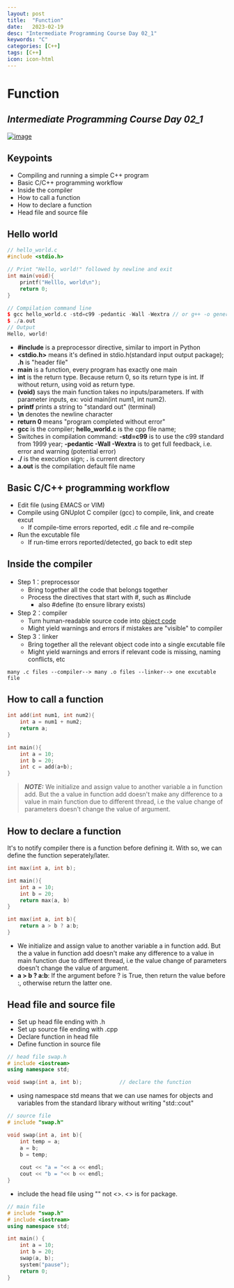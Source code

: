 ```yaml
---
layout: post
title:  "Function"
date:   2023-02-19
desc: "Intermediate Programming Course Day 02_1"
keywords: "C"
categories: [C++]
tags: [C++]
icon: icon-html
---
```


# Function
## _Intermediate Programming Course Day 02_1_

[![image](https://www.freeiconspng.com/thumbs/c-logo-icon/c--logo-icon-0.png)](https://jhu-ip.github.io/cs220-sp23/material.html)

## Keypoints 

- Compiling and running a simple C++ program 
- Basic C/C++ programming workflow 
- Inside the compiler 
- How to call a function
- How to declare a function
- Head file and source file

## Hello world 

```c++
// hello_world.c
#include <stdio.h>

// Print "Hello, world!" followed by newline and exit
int main(void){
    printf("Helllo, world\n");
    return 0;
}

// Compilation command line 
$ gcc hello_world.c -std=c99 -pedantic -Wall -Wextra // or g++ -o generated_file_name target_file_name,   ex: g++ res hello_world.c
$ ./a.out
// Output 
Hello, world!
```

- **#include** is a preprocessor directive, similar to import in Python 
- **<stdio.h>** means it's defined in stdio.h(standard input output package); **.h** is "header file"
- **main** is a function, every program has exactly one main 
- **int** is the return type. Because return 0, so its return type is int. If without return, using void as return type.
- **(void)** says the main function takes no inputs/parameters. If with parameter inputs, ex: void main(int num1, int num2).
- **printf** prints a string to "standard out" (terminal)
- **\n** denotes the newline character 
- **return 0** means "program completed without error"
- **gcc** is the compiler; **hello_world.c** is the cpp file name; 
- Switches in compilation command: **-std=c99** is to use the c99 standard from 1999 year; **-pedantic -Wall -Wextra** is to get full feedback, i.e. error and warning (potential error)
- **./** is the execution sign; **.** is current directory 
- **a.out** is the compilation default file name 

## Basic C/C++ programming workflow 

- Edit file (using EMACS or VIM)
- Compile using GNUplot C compiler (gcc) to compile, link, and create excut
    - If compile-time errors reported, edit .c file and re-compile 
- Run the excutable file 
    - If run-time errors reported/detected, go back to edit step  


## Inside the compiler 

- Step 1：preprocessor 
    - Bring together all the code that belongs together 
    - Process the directives that start with #, such as #include 
        - also #define (to ensure library exists)
- Step 2：compiler 
    - Turn human-readable source code into [object code](https://en.wikipedia.org/wiki/Object_code) 
    - Might yield warnings and errors if mistakes are "visible" to compiler 
- Step 3：linker 
    - Bring together all the relevant object code into a single excutable file 
    - Might yield warnings and errors if relevant code is missing, naming conflicts, etc
```
many .c files --compiler--> many .o files --linker--> one excutable file 
```

## How to call a function

```c++
int add(int num1, int num2){
    int a = num1 + num2;
    return a;
}

int main(){
    int a = 10;
    int b = 20;
    int c = add(a+b);
}
```

> **_NOTE:_**  We initialize and assign value to another variable a in function add. But the a value in function add doesn't make any difference to a value in main function due to different thread, i.e the value change of parameters doesn't change the value of argument.

## How to declare a function
It's to notify compiler there is a function before defining it. With so, we can define the function seperately/later.

```c++
int max(int a, int b);

int main(){
    int a = 10;
    int b = 20;
    return max(a, b)
}

int max(int a, int b){
    return a > b ? a:b;
}
```

- We initialize and assign value to another variable a in function add. But the a value in function add doesn't make any difference to a value in main function due to different thread, i.e the value change of parameters doesn't change the value of argument.
- **a > b ? a:b**: If the argument before ? is True, then return the value before :, otherwise return the latter one.


## Head file and source file 
- Set up head file ending with .h
- Set up source file ending with .cpp
- Declare function in head file 
- Define function in source file 

```c++
// head file swap.h
# include <iostream>
using namespace std;

void swap(int a, int b);            // declare the function
```
- using namespace std means that we can use names for objects and variables from the standard library without writing "std::cout"
```c++
// source file
# include "swap.h"

void swap(int a, int b){
    int temp = a;
    a = b;
    b = temp;
    
    cout << "a = "<< a << endl;
    cout << "b = "<< b << endl;
}
```
- include the head file using "" not <>. <> is for package. 
 

```c++
// main file
# include "swap.h"
# include <iostream>
using namespace std;

int main() {
    int a = 10;
    int b = 20;
    swap(a, b);
    system("pause");
    return 0;
}
```
